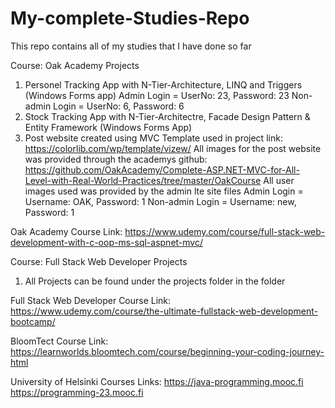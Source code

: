 # My-complete-Studies-Repo
This repo contains all of my studies that I have done so far

Course: Oak Academy Projects
  1. Personel Tracking App with N-Tier-Architecture, LINQ and Triggers (Windows Forms app)
     Admin Login = UserNo: 23, Password: 23
     Non-admin Login = UserNo: 6, Password: 6
  2. Stock Tracking App with N-Tier-Architectre, Facade Design Pattern & Entity Framework (Windows Forms App)
  3. Post website created using MVC Template used in project link: https://colorlib.com/wp/template/vizew/ All images for the post website was provided through the academys github: https://github.com/OakAcademy/Complete-ASP.NET-MVC-for-All-Level-with-Real-World-Practices/tree/master/OakCourse All user images used was provided by the admin lte site files
     Admin Login = Username: OAK, Password: 1
     Non-admin Login = Username: new, Password: 1

Oak Academy Course Link: https://www.udemy.com/course/full-stack-web-development-with-c-oop-ms-sql-aspnet-mvc/

Course: Full Stack Web Developer Projects
  1. All Projects can be found under the projects folder in the folder

Full Stack Web Developer Course Link: https://www.udemy.com/course/the-ultimate-fullstack-web-development-bootcamp/

BloomTect Course Link: https://learnworlds.bloomtech.com/course/beginning-your-coding-journey-html

University of Helsinki Courses Links:
https://java-programming.mooc.fi
https://programming-23.mooc.fi
